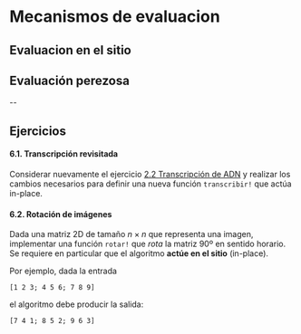 # Mecanismos de evaluacion

## Evaluacion en el sitio

## Evaluación perezosa

--

## Ejercicios

#### 6.1. Transcripción revisitada

Considerar nuevamente el ejercicio [2.2 Transcripción de ADN](https://mforets.github.io/computacion-cientifica-en-julia/dev/Herramientas/Primeros_pasos_en_Julia/#.1.-Transcripci%C3%B3n-de-ADN) y realizar los cambios necesarios para definir una nueva función `transcribir!` que actúa in-place.

#### 6.2. Rotación de imágenes

Dada una matriz 2D de tamaño $n \times n$ que representa una imagen, implementar una función `rotar!` que *rota* la matriz 90º en sentido horario. Se requiere en particular que el algoritmo **actúe en el sitio** (in-place).

Por ejemplo, dada la entrada 

```@example
[1 2 3; 4 5 6; 7 8 9]
```
el algoritmo debe producir la salida:
```@example
[7 4 1; 8 5 2; 9 6 3]
```
